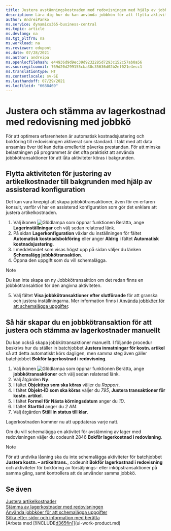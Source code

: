 ```yaml
---
title: Justera avstämningskostnaden med redovisningen med hjälp av jobbkö
description: Lära dig hur du kan använda jobbkön för att flytta aktiviteterna för att justera lagerkostnaden eller stämma av den med redovisningen till bakgrunden. Om ditt företag till exempel kör många aktiviteter eller behandlar många transaktioner.
author: AndreiPanko
ms.service: dynamics365-business-central
ms.topic: article
ms.devlang: na
ms.tgt_pltfrm: na
ms.workload: na
ms.reviewer: edupont
ms.date: 07/28/2021
ms.author: andreipa
ms.openlocfilehash: e44936d9d9ec39d9232285d7293c152c57ab0a56
ms.sourcegitcommit: 769d20d299155cba30c35636d02b2ef021e4ecc1
ms.translationtype: HT
ms.contentlocale: sv-SE
ms.lasthandoff: 07/29/2021
ms.locfileid: "6688469"
---
```

# <a name="adjust-and-reconcile-inventory-cost-with-general-ledger-with-job-queue"></a>Justera och stämma av lagerkostnad med redovisning med jobbkö

För att optimera erfarenheten är automatisk kostnadsjustering och bokföring till redovisningen aktiverat som standard. I takt med att data ansamlas över tid kan detta emellertid påverka prestandan. För att minska belastningen på programmet är det ofta praktiskt att använda jobbkötransaktioner för att låta aktiviteter köras i bakgrunden.

## <a name="move-the-task-of-adjusting-item-costs-to-the-background-with-the-help-of-assisted-setup"></a>Flytta aktiviteten för justering av artikelkostnader till bakgrunden med hjälp av assisterad konfiguration

Det kan vara knepigt att skapa jobbkötransaktioner, även för en erfaren konsult, varför vi har en assisterad konfiguration som gör det enklare att justera artikelkostnaden. 

1. Välj ikonen ![Glödlampa som öppnar funktionen Berätta](media/ui-search/search_small.png "Berätta för mig vad du vill göra"), ange **Lagerinställningar** och välj sedan relaterad länk.  
2. På sidan **Lagerkonfiguration** växlar du inställningen för fältet **Automatisk kostnadsbokföring** eller anger **Aldrig** i fältet **Automatisk kostnadsjustering**.  
3. I meddelandet som visas högst upp på sidan väljer du länken **Schemalägg jobbkötransaktion**.
4. Öppna den uppgift som du vill schemalägga.  

  > [!NOTE]
  > Du kan inte skapa en ny Jobbkötransaktion om det redan finns en jobbkötransaktion för den angivna aktiviteten. 
5. Välj fältet **Visa jobbkötransaktioner efter slutförande** för att granska och justera inställningarna. Mer information finns i [Använda jobbköer för att schemalägga uppgifter](admin-job-queues-schedule-tasks.md).  

## <a name="to-create-a-job-queue-entry-for-adjusting-and-reconciling-inventory-cost-manually"></a>Så här skapar du en jobbkötransaktion för att justera och stämma av lagerkostnader manuellt

Du kan också skapa jobbkötransaktioner manuellt. I följande procedur beskrivs hur du ställer in batchjobbet **Justera inmatningar för kostn. artikel** så att detta automatiskt körs dagligen, men samma steg även gäller batchjobbet **Bokför lagerkostnad i redovisning**. 

1. Välj ikonen ![Glödlampa som öppnar funktionen Berätta](media/ui-search/search_small.png "Berätta vad du vill göra"), ange **jobbkötransaktioner** och välj sedan relaterad länk.  
2. Välj åtgärden **Ny**.  
3. I fältet **Objekttyp som ska köras** väljer du *Rapport*.  
4. I fältet **Objekt-ID som ska köras** väljer du *795*, **Justera transaktioner för kostn. artikel**.  
5. I fältet **Formel för Nästa körningsdatum** anger du *1D*.
6. I fältet **Starttid** anger du *2 AM*.
7. Välj åtgärden **Ställ in status till klar**.

Lagerkostnaden kommer nu att uppdateras varje natt.  

Om du vill schemalägga en aktivitet för avstämning av lager med redovisningen väljer du codeunit 2846 **Bokför lagerkostnad i redovisning**.


> [!NOTE]
> För att undvika låsning ska du inte schemalägga aktiviteter för batchjobbet **Justera kostn. – artikeltrans.**, codeunit **Bokför lagerkostnad i redovisning** och aktiviteter för bokföring av försäljnings- eller inköpstransaktioner på samma gång, samt kontrollera att de använder samma jobbkö.

## <a name="see-also"></a>Se även

[Justera artikelkostnader](inventory-how-adjust-item-costs.md)  
[Stämma av lagerkostnader med redovisningen](finance-how-to-post-inventory-costs-to-the-general-ledger.md)  
[Använda jobbköer för att schemalägga uppgifter](admin-job-queues-schedule-tasks.md)  
[Söka efter sidor och information med berätta](ui-search.md)  
[Arbeta med [!INCLUDE[d365fin](includes/d365fin_md.md)]](ui-work-product.md)  
